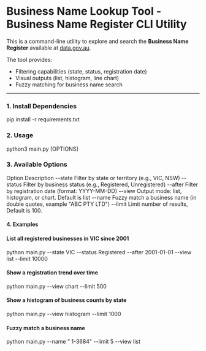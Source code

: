 # Business Name Lookup Tool - Business Name Register CLI Utility

This is a command-line utility to explore and search the **Business Name Register** available at [data.gov.au](https://data.gov.au/data/api/3/action/datastore_search?resource_id=55ad4b1c-5eeb-44ea-8b29-d410da431be3).

The tool provides:
- Filtering capabilities (state, status, registration date)
- Visual outputs (list, histogram, line chart)
- Fuzzy matching for business name search

---
### 1. Install Dependencies
pip install -r requirements.txt

### 2. Usage

python3 main.py [OPTIONS]

### 3. Available Options

Option	    Description
--state	    Filter by state or territory (e.g., VIC, NSW)
--status	Filter by business status (e.g., Registered, Unregistered)
--after	    Filter by registration date (format: YYYY-MM-DD)
--view	    Output mode: list, histogram, or chart. Default is list
--name	    Fuzzy match a business name (in double quotes, example "ABC PTY LTD")
--limit	    Limit number of results, Default is 100.

#### 4. Examples

#### List all registered businesses in VIC since 2001
python main.py --state VIC --status Registered --after 2001-01-01 --view list --limit 10000

#### Show a registration trend over time
python main.py --view chart --limit 500

#### Show a histogram of business counts by state
python main.py --view histogram --limit 1000

#### Fuzzy match a business name
python main.py --name " 1-3684" --limit 5 --view list